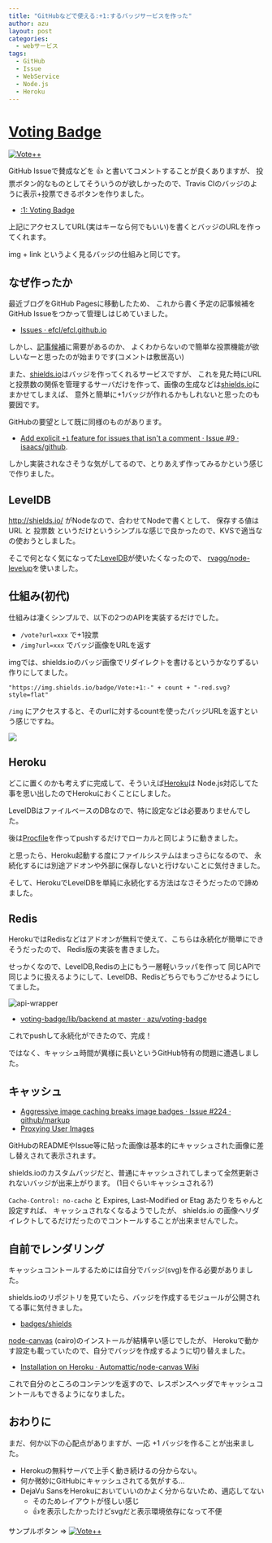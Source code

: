 ```yaml
---
title: "GitHubなどで使える:+1:するバッジサービスを作った"
author: azu
layout: post
categories:
  - webサービス
tags:
  - GitHub
  - Issue
  - WebService
  - Node.js
  - Heroku
---
```


# [Voting Badge](http://azu.github.io/voting-badge/ "Voting Badge")

[![Vote++](https://voting-badge.herokuapp.com/img?url=https://github.com/azu/voting-badge)](https://voting-badge.herokuapp.com/vote?url=https://github.com/azu/voting-badge)

GitHub Issueで賛成などを :+1: と書いてコメントすることが良くありますが、
投票ボタン的なものとしてそういうのが欲しかったので、Travis CIのバッジのように表示+投票できるボタンを作りました。

- [:1: Voting Badge](http://azu.github.io/voting-badge/ ":1: Voting Badge")

上記にアクセスしてURL(実はキーなら何でもいい)を書くとバッジのURLを作ってくれます。

img + link というよく見るバッジの仕組みと同じです。

## なぜ作ったか

最近ブログをGitHub Pagesに移動したため、
これから書く予定の記事候補をGitHub Issueをつかって管理しはじめていました。

* [Issues · efcl/efcl.github.io](https://github.com/efcl/efcl.github.io/labels/%E8%A8%98%E4%BA%8B%E5%80%99%E8%A3%9C "Issues · efcl/efcl.github.io")

しかし、[記事候補](https://github.com/efcl/efcl.github.io/labels/%E8%A8%98%E4%BA%8B%E5%80%99%E8%A3%9C "Issues · efcl/efcl.github.io")に需要があるのか、
よくわからないので簡単な投票機能が欲しいなーと思ったのが始まりです(コメントは敷居高い)

また、[shields.io](http://shields.io/ "shields.io")はバッジを作ってくれるサービスですが、
これを見た時にURLと投票数の関係を管理するサーバだけを作って、画像の生成などは[shields.io](http://shields.io/ "shields.io")にまかせてしまえば、
意外と簡単に+1バッジが作れるかもしれないと思ったのも要因です。

GitHubの要望として既に同様のものがあります。

- [Add explicit `+1` feature for issues that isn&#39;t a comment · Issue #9 · isaacs/github](https://github.com/isaacs/github/issues/9 "Add explicit `+1` feature for issues that isn&#39;t a comment · Issue #9 · isaacs/github").

しかし実装されなさそうな気がしてるので、とりあえず作ってみるかという感じで作りました。

## LevelDB

http://shields.io/ がNodeなので、合わせてNodeで書くとして、
保存する値は URL と 投票数 というだけというシンプルな感じで良かったので、KVSで適当なの使おうとしました。

そこで何となく気になってた[LevelDB](https://code.google.com/p/leveldb/ "LevelDB")が使いたくなったので、
[rvagg/node-levelup](https://github.com/rvagg/node-levelup "rvagg/node-levelup")を使いました。

## 仕組み(初代)

仕組みは凄くシンプルで、以下の2つのAPIを実装するだけでした。

* `/vote?url=xxx` で+1投票
* `/img?url=xxx` でバッジ画像をURLを返す

imgでは、shields.ioのバッジ画像でリダイレクトを書けるというかなりずるい作りにしてました。

`"https://img.shields.io/badge/Vote:+1:-" + count + "-red.svg?style=flat"`

`/img` にアクセスすると、そのurlに対するcountを使ったバッジURLを返すという感じですね。

![](https://img.shields.io/badge/Vote:+1:-100-red.svg?style=flat)

## Heroku

どこに置くのかも考えずに完成して、そういえば[Heroku](https://dashboard.heroku.com/ "Heroku")は
Node.js対応してた事を思い出したのでHerokuにおくことにしました。

LevelDBはファイルベースのDBなので、特に設定などは必要ありませんでした。

後は[Procfile](https://github.com/azu/voting-badge/blob/master/Procfile "Procfile")を作ってpushするだけでローカルと同じように動きました。

と思ったら、Heroku起動する度にファイルシステムはまっさらになるので、
永続化するには別途アドオンや外部に保存しないと行けないことに気付きました。

そして、HerokuでLevelDBを単純に永続化する方法はなさそうだったので諦めました。

## Redis

HerokuではRedisなどはアドオンが無料で使えて、こちらは永続化が簡単にできそうだったので、
Redis版の実装を書きました。

せっかくなので、LevelDB,Redisの上にもう一層軽いラッパを作って
同じAPIで同じように扱えるようにして、LevelDB、Redisどちらでもうごかせるようにしてました。

![api-wrapper](http://efcl.info/uploads/2014/07/redis-leveldb-api.png)

* [voting-badge/lib/backend at master · azu/voting-badge](https://github.com/azu/voting-badge/tree/master/lib/backend "voting-badge/lib/backend at master · azu/voting-badge")

これでpushして永続化ができたので、完成！

ではなく、キャッシュ時間が異様に長いというGitHub特有の問題に遭遇しました。

## キャッシュ

* [Aggressive image caching breaks image badges · Issue #224 · github/markup](https://github.com/github/markup/issues/224 "Aggressive image caching breaks image badges · Issue #224 · github/markup")
* [Proxying User Images](https://github.com/blog/1766-proxying-user-images "Proxying User Images")

GitHubのREADMEやIssue等に貼った画像は基本的にキャッシュされた画像に差し替えされて表示されます。

shields.ioのカスタムバッジだと、普通にキャッシュされてしまって全然更新されないバッジが出来上がります。
(1日ぐらいキャッシュされる?)

`Cache-Control: no-cache` と Expires, Last-Modified or Etag あたりをちゃんと設定すれば、
キャッシュされなくなるようでしたが、
shields.io の画像へリダイレクトしてるだけだったのでコントールすることが出来ませんでした。

## 自前でレンダリング

キャッシュコントールするためには自分でバッジ(svg)を作る必要がありました。

shields.ioのリポジトリを見ていたら、バッジを作成するモジュールが公開されてる事に気付きました。

* [badges/shields](https://github.com/badges/shields "badges/shields")

[node-canvas](https://github.com/Automattic/node-canvas "node-canvas") (cairo)のインストールが結構辛い感じでしたが、
Herokuで動かす設定も載っていたので、自分でバッジを作成するように切り替えました。

* [Installation on Heroku · Automattic/node-canvas Wiki](https://github.com/Automattic/node-canvas/wiki/Installation-on-Heroku "Installation on Heroku · Automattic/node-canvas Wiki")

これで自分のところのコンテンツを返すので、レスポンスヘッダでキャッシュコントールもできるようになりました。


## おわりに

まだ、何か以下の心配点がありますが、一応 +1 バッジを作ることが出来ました。

* Herokuの無料サーバで上手く動き続けるの分からない。
* 何か微妙にGitHubにキャッシュされてる気がする…
* DejaVu SansをHerokuにおいていいのかよく分からないため、適応してない
    * そのためレイアウトが怪しい感じ
    * 👍を表示したかったけどsvgだと表示環境依存になって不便

サンプルボタン => [![Vote++](https://voting-badge.herokuapp.com/img?url=https://github.com/azu/voting-badge)](https://voting-badge.herokuapp.com/vote?url=https://github.com/azu/voting-badge)
